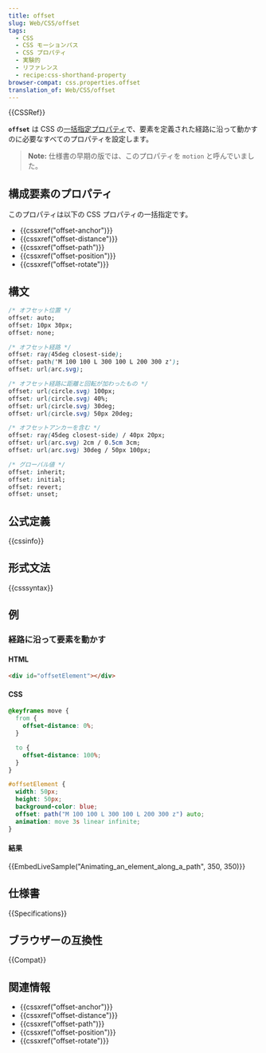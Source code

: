 ```yaml
---
title: offset
slug: Web/CSS/offset
tags:
  - CSS
  - CSS モーションパス
  - CSS プロパティ
  - 実験的
  - リファレンス
  - recipe:css-shorthand-property
browser-compat: css.properties.offset
translation_of: Web/CSS/offset
---
```

{{CSSRef}}

**`offset`** は CSS の[一括指定プロパティ](/ja/docs/Web/CSS/Shorthand_properties)で、要素を定義された経路に沿って動かすのに必要なすべてのプロパティを設定します。

> **Note:** 仕様書の早期の版では、このプロパティを `motion` と呼んでいました。

## 構成要素のプロパティ

このプロパティは以下の CSS プロパティの一括指定です。

- {{cssxref("offset-anchor")}}
- {{cssxref("offset-distance")}}
- {{cssxref("offset-path")}}
- {{cssxref("offset-position")}}
- {{cssxref("offset-rotate")}}

## 構文

```css
/* オフセット位置 */
offset: auto;
offset: 10px 30px;
offset: none;

/* オフセット経路 */
offset: ray(45deg closest-side);
offset: path('M 100 100 L 300 100 L 200 300 z');
offset: url(arc.svg);

/* オフセット経路に距離と回転が加わったもの */
offset: url(circle.svg) 100px;
offset: url(circle.svg) 40%;
offset: url(circle.svg) 30deg;
offset: url(circle.svg) 50px 20deg;

/* オフセットアンカーを含む */
offset: ray(45deg closest-side) / 40px 20px;
offset: url(arc.svg) 2cm / 0.5cm 3cm;
offset: url(arc.svg) 30deg / 50px 100px;

/* グローバル値 */
offset: inherit;
offset: initial;
offset: revert;
offset: unset;
```

## 公式定義

{{cssinfo}}

## 形式文法

{{csssyntax}}

## 例

### 経路に沿って要素を動かす

#### HTML

```html
<div id="offsetElement"></div>
```

#### CSS

```css
@keyframes move {
  from {
    offset-distance: 0%;
  }

  to {
    offset-distance: 100%;
  }
}

#offsetElement {
  width: 50px;
  height: 50px;
  background-color: blue;
  offset: path("M 100 100 L 300 100 L 200 300 z") auto;
  animation: move 3s linear infinite;
}
```

#### 結果

{{EmbedLiveSample("Animating_an_element_along_a_path", 350, 350)}}

## 仕様書

{{Specifications}}

## ブラウザーの互換性

{{Compat}}

## 関連情報

- {{cssxref("offset-anchor")}}
- {{cssxref("offset-distance")}}
- {{cssxref("offset-path")}}
- {{cssxref("offset-position")}}
- {{cssxref("offset-rotate")}}
